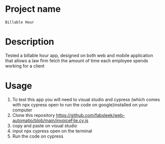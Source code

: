# Project name 
	Billable Hour
# Description
Tested  a billable hour app, designed on both web and mobile application that allows a law firm fetch the amount of time each employee spends working for a client
# Usage
1. To test this app  you will need to visual studio and cypress (which comes with npx cypress open to run the code on google)installed on your computer
2. Clone this repository https://github.com/fabsleek/web-automatio/blob/main/invoiceFile.cy.js
3. copy and paste on visual studio 
4. input npx cypress open on the terminal
5. Run the code on cypress

